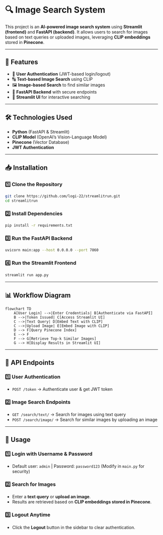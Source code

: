 # 🔍 Image Search System

This project is an **AI-powered image search system** using **Streamlit (frontend)** and **FastAPI (backend)**. It allows users to search for images based on text queries or uploaded images, leveraging **CLIP embeddings** stored in **Pinecone**.

---
## 📌 Features
- 🔐 **User Authentication** (JWT-based login/logout)
- 🔠 **Text-based Image Search** using CLIP
- 🖼️ **Image-based Search** to find similar images
- 🚀 **FastAPI Backend** with secure endpoints
- 🎨 **Streamlit UI** for interactive searching

---
## 🛠 Technologies Used
- **Python** (FastAPI & Streamlit)
- **CLIP Model** (OpenAI’s Vision-Language Model)
- **Pinecone** (Vector Database)
- **JWT Authentication**

---
## 📥 Installation

### **1️⃣ Clone the Repository**
```sh
git clone https://github.com/logi-22/streamlitrun.git
cd streamlitrun
```

### **2️⃣ Install Dependencies**
```sh
pip install -r requirements.txt
```

### **3️⃣ Run the FastAPI Backend**
```sh
uvicorn main:app --host 0.0.0.0 --port 7860
```

### **4️⃣ Run the Streamlit Frontend**
```sh
streamlit run app.py
```

---
## 📊 Workflow Diagram
```mermaid
flowchart TD
    A[User Login] -->|Enter Credentials| B[Authenticate via FastAPI]
    B -->|Token Issued| C[Access Streamlit UI]
    C -->|Text Query| D[Embed Text with CLIP]
    C -->|Upload Image| E[Embed Image with CLIP]
    D --> F[Query Pinecone Index]
    E --> F
    F --> G[Retrieve Top-k Similar Images]
    G --> H[Display Results in Streamlit UI]
```

---
## 📂 API Endpoints

### **1️⃣ User Authentication**
- `POST /token` → Authenticate user & get JWT token

### **2️⃣ Image Search Endpoints**
- `GET /search/text/` → Search for images using text query
- `POST /search/image/` → Search for similar images by uploading an image

---
## 📌 Usage
### **1️⃣ Login with Username & Password**
- Default user: `admin` | Password: `password123` (Modify in `main.py` for security)

### **2️⃣ Search for Images**
- Enter a **text query** or **upload an image**.
- Results are retrieved based on **CLIP embeddings stored in Pinecone**.

### **3️⃣ Logout Anytime**
- Click the **Logout** button in the sidebar to clear authentication.



